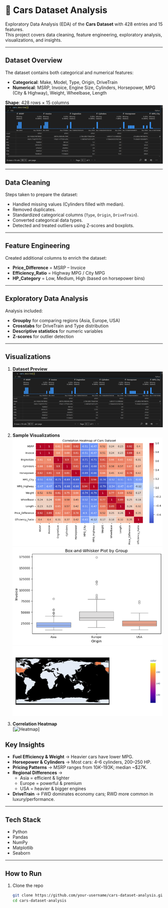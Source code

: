 # 🚗 Cars Dataset Analysis  

Exploratory Data Analysis (EDA) of the **Cars Dataset** with 428 entries and 15 features.  
This project covers data cleaning, feature engineering, exploratory analysis, visualizations, and insights.  

---

##  Dataset Overview  

The dataset contains both categorical and numerical features:  

- **Categorical**: Make, Model, Type, Origin, DriveTrain  
- **Numerical**: MSRP, Invoice, Engine Size, Cylinders, Horsepower, MPG (City & Highway), Weight, Wheelbase, Length  

**Shape**: 428 rows × 15 columns  
![Dataset Preview](https://github.com/Awais11227/Cars_Dataset_Analysis/blob/main/1.png?raw=true)

---

##  Data Cleaning  

Steps taken to prepare the dataset:  
- Handled missing values (Cylinders filled with median).  
- Removed duplicates.  
- Standardized categorical columns (`Type`, `Origin`, `DriveTrain`).  
- Converted categorical data types.  
- Detected and treated outliers using Z-scores and boxplots.  

---

##  Feature Engineering  

Created additional columns to enrich the dataset:  
- **Price_Difference** = MSRP – Invoice  
- **Efficiency_Ratio** = Highway MPG / City MPG  
- **HP_Category** = Low, Medium, High (based on horsepower bins)  

---

##  Exploratory Data Analysis  

Analysis included:  
- **Groupby** for comparing regions (Asia, Europe, USA)  
- **Crosstabs** for DriveTrain and Type distribution  
- **Descriptive statistics** for numeric variables  
- **Z-scores** for outlier detection  

---

## Visualizations  



1. **Dataset Preview**  
[![Dataset Preview](https://github.com/Awais11227/Cars_Dataset_Analysis/blob/main/1.png?raw=true)](https://github.com/Awais11227/Cars_Dataset_Analysis/blob/main/1.png?raw=true)  

2. **Sample Visualizations**  
[![Visualization 1](https://github.com/Awais11227/Cars_Dataset_Analysis/blob/main/56.png?raw=true)](https://github.com/Awais11227/Cars_Dataset_Analysis/blob/main/56.png?raw=true)  
[![Visualization 2](https://github.com/Awais11227/Cars_Dataset_Analysis/blob/main/3.png?raw=true)](https://github.com/Awais11227/Cars_Dataset_Analysis/blob/main/3.png?raw=true)  
[![Visualization 3](https://github.com/Awais11227/Cars_Dataset_Analysis/blob/main/55.png?raw=true)](https://github.com/Awais11227/Cars_Dataset_Analysis/blob/main/55.png?raw=true)  

3. **Correlation Heatmap**  
[![Heatmap](https://github.com/Awais11227/Cars_Dataset_Analysis/blob/main/images/heatmap.png?raw=true)]

##  Key Insights  

- **Fuel Efficiency & Weight** → Heavier cars have lower MPG.  
- **Horsepower & Cylinders** → Most cars: 4–6 cylinders, 200–250 HP.  
- **Pricing Patterns** → MSRP ranges from $10K–$193K; median ~$27K.  
- **Regional Differences** →  
  - Asia = efficient & lighter  
  - Europe = powerful & premium  
  - USA = heavier & bigger engines  
- **DriveTrain** → FWD dominates economy cars; RWD more common in luxury/performance.  

---

##  Tech Stack  

- Python 
- Pandas  
- NumPy  
- Matplotlib  
- Seaborn  

---

##  How to Run  

1. Clone the repo  
   ```bash
   git clone https://github.com/your-username/cars-dataset-analysis.git
   cd cars-dataset-analysis
